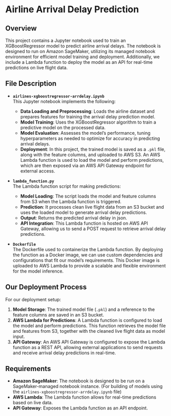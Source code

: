 # Airline Arrival Delay Prediction

## Overview
This project contains a Jupyter notebook used to train an XGBoostRegressor model to predict airline arrival delays. The notebook is designed to run on Amazon SageMaker, utilizing its managed notebook environment for efficient model training and deployment. Additionally, we include a Lambda function to deploy the model as an API for real-time predictions on live flight data.

## File Description

- **`airlines-xgboostregressor-arrdelay.ipynb`**  
  This Jupyter notebook implements the following:
  - **Data Loading and Preprocessing**: Loads the airline dataset and prepares features for training the arrival delay prediction model.
  - **Model Training**: Uses the XGBoostRegressor algorithm to train a predictive model on the processed data.
  - **Model Evaluation**: Assesses the model’s performance, tuning hyperparameters as needed to optimize for accuracy in predicting arrival delays.
  - **Deployment**: In this project, the trained model is saved as a `.pkl` file, along with the feature columns, and uploaded to AWS S3. An AWS Lambda function is used to load the model and perform predictions, which are then exposed via an AWS API Gateway endpoint for external access.

- **`lambda_function.py`**  
  The Lambda function script for making predictions:
  - **Model Loading**: The script loads the model and feature columns from S3 when the Lambda function is triggered.
  - **Prediction**: It processes clean live flight data from an S3 bucket and uses the loaded model to generate arrival delay predictions.
  - **Output**: Returns the predicted arrival delay in json.
  - **API Integration**: This Lambda function is hosted on AWS API Gateway, allowing us to send a POST request to retrieve arrival delay predictions.

- **`Dockerfile`**  
  The Dockerfile used to containerize the Lambda function. By deploying the function as a Docker image, we can use custom dependencies and configurations that fit our model’s requirements. This Docker image is uploaded to AWS Lambda to provide a scalable and flexible environment for the model inference.

## Our Deployment Process

For our deployment setup:
1. **Model Storage**: The trained model file (`.pkl`) and a reference to the feature columns are saved in an S3 bucket.
2. **AWS Lambda for Predictions**: A Lambda function is configured to load the model and perform predictions. This function retrieves the model file and features from S3, together with the cleaned live flight data as model input.
3. **API Gateway**: An AWS API Gateway is configured to expose the Lambda function as a REST API, allowing external applications to send requests and receive arrival delay predictions in real-time.

## Requirements
- **Amazon SageMaker**: The notebook is designed to be run on a SageMaker-managed notebook instance. (For building of models using the `airlines-xgboostregressor-arrdelay.ipynb` file)
- **AWS Lambda**: The Lambda function allows for real-time predictions based on live data.
- **API Gateway**: Exposes the Lambda function as an API endpoint.
